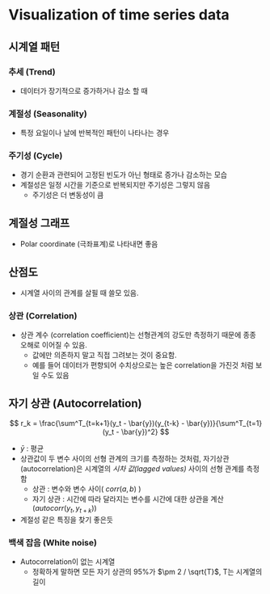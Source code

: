 # Visualization of time series data

## 시계열 패턴

### 추세 (Trend)

- 데이터가 장기적으로 증가하거나 감소 할 때

### 계절성 (Seasonality)

- 특정 요일이나 날에 반복적인 패턴이 나타나는 경우

### 주기성 (Cycle)

- 경기 순환과 관련되어 고정된 빈도가 아닌 형태로 증가나 감소하는 모습
- 계절성은 일정 시간을 기준으로 반복되지만 주기성은 그렇지 않음
  - 주기성은 더 변동성이 큼

## 계절성 그래프

- Polar coordinate (극좌표계)로 나타내면 좋음

## 산점도

- 시계열 사이의 관계를 살필 때 쓸모 있음.

### 상관 (Correlation)

- 상관 계수 (correlation coefficient)는 선형관계의 강도만 측정하기 때문에 종종 오해로 이어질 수 있음.
  - 값에만 의존하지 말고 직접 그려보는 것이 중요함.
  - 예를 들어 데이터가 편향되어 수치상으로는 높은 correlation을 가진것 처럼 보일 수도 있음

## 자기 상관 (Autocorrelation)

$$
r_k = \frac{\sum^T_{t=k+1}(y_t - \bar{y})(y_{t-k} - \bar{y})}{\sum^T_{t=1}(y_t - \bar{y})^2}
$$



- $\bar{y}$ : 평균
- 상관값이 두 변수 사이의 선형 관계의 크기를 측정하는 것처럼, 자기상관(autocorrelation)은 시계열의 *시차 값(lagged values)* 사이의 선형 관계를 측정함
  - 상관 : 변수와 변수 사이( $corr(a, b)$ )
  - 자기 상관 : 시간에 따라 달라지는 변수를 시간에 대한 상관을 계산 ($autocorr(y_t, y_{t+k})$)
- 계절성 같은 특징을 찾기 좋은듯

### 백색 잡음 (White noise)

- Autocorrelation이 없는 시계열
  - 정확하게 말하면 모든 자기 상관의 95%가 $\pm 2 / \sqrt{T}$, T는 시계열의 길이